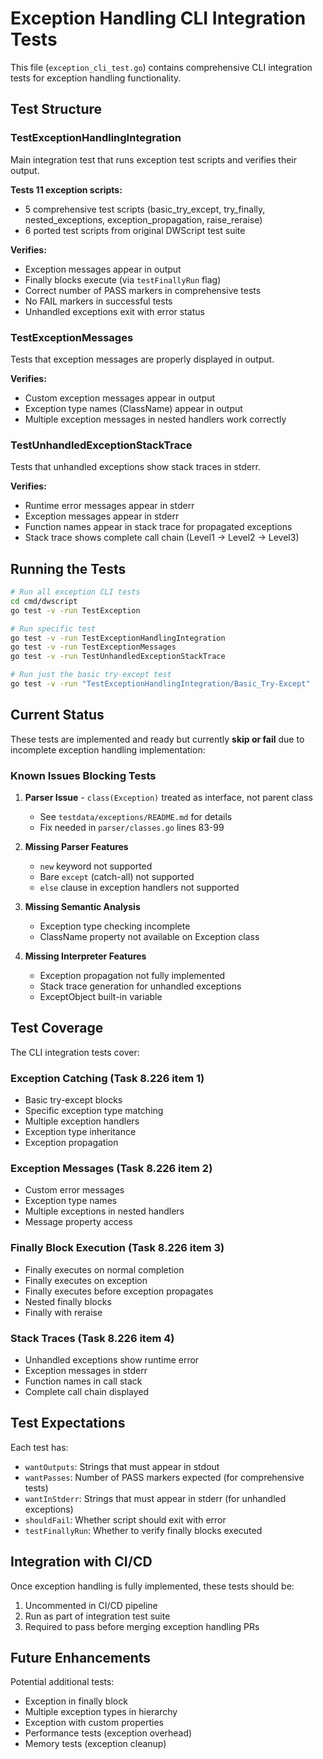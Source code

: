 # Exception Handling CLI Integration Tests

This file (`exception_cli_test.go`) contains comprehensive CLI integration tests for exception handling functionality.

## Test Structure

### TestExceptionHandlingIntegration

Main integration test that runs exception test scripts and verifies their output.

**Tests 11 exception scripts:**
- 5 comprehensive test scripts (basic_try_except, try_finally, nested_exceptions, exception_propagation, raise_reraise)
- 6 ported test scripts from original DWScript test suite

**Verifies:**
- Exception messages appear in output
- Finally blocks execute (via `testFinallyRun` flag)
- Correct number of PASS markers in comprehensive tests
- No FAIL markers in successful tests
- Unhandled exceptions exit with error status

### TestExceptionMessages

Tests that exception messages are properly displayed in output.

**Verifies:**
- Custom exception messages appear in output
- Exception type names (ClassName) appear in output
- Multiple exception messages in nested handlers work correctly

### TestUnhandledExceptionStackTrace

Tests that unhandled exceptions show stack traces in stderr.

**Verifies:**
- Runtime error messages appear in stderr
- Exception messages appear in stderr
- Function names appear in stack trace for propagated exceptions
- Stack trace shows complete call chain (Level1 -> Level2 -> Level3)

## Running the Tests

```bash
# Run all exception CLI tests
cd cmd/dwscript
go test -v -run TestException

# Run specific test
go test -v -run TestExceptionHandlingIntegration
go test -v -run TestExceptionMessages
go test -v -run TestUnhandledExceptionStackTrace

# Run just the basic try-except test
go test -v -run "TestExceptionHandlingIntegration/Basic_Try-Except"
```

## Current Status

These tests are implemented and ready but currently **skip or fail** due to incomplete exception handling implementation:

### Known Issues Blocking Tests

1. **Parser Issue** - `class(Exception)` treated as interface, not parent class
   - See `testdata/exceptions/README.md` for details
   - Fix needed in `parser/classes.go` lines 83-99

2. **Missing Parser Features**
   - `new` keyword not supported
   - Bare `except` (catch-all) not supported
   - `else` clause in exception handlers not supported

3. **Missing Semantic Analysis**
   - Exception type checking incomplete
   - ClassName property not available on Exception class

4. **Missing Interpreter Features**
   - Exception propagation not fully implemented
   - Stack trace generation for unhandled exceptions
   - ExceptObject built-in variable

## Test Coverage

The CLI integration tests cover:

### Exception Catching (Task 8.226 item 1)
- Basic try-except blocks
- Specific exception type matching
- Multiple exception handlers
- Exception type inheritance
- Exception propagation

### Exception Messages (Task 8.226 item 2)
- Custom error messages
- Exception type names
- Multiple exceptions in nested handlers
- Message property access

### Finally Block Execution (Task 8.226 item 3)
- Finally executes on normal completion
- Finally executes on exception
- Finally executes before exception propagates
- Nested finally blocks
- Finally with reraise

### Stack Traces (Task 8.226 item 4)
- Unhandled exceptions show runtime error
- Exception messages in stderr
- Function names in call stack
- Complete call chain displayed

## Test Expectations

Each test has:
- `wantOutputs`: Strings that must appear in stdout
- `wantPasses`: Number of PASS markers expected (for comprehensive tests)
- `wantInStderr`: Strings that must appear in stderr (for unhandled exceptions)
- `shouldFail`: Whether script should exit with error
- `testFinallyRun`: Whether to verify finally blocks executed

## Integration with CI/CD

Once exception handling is fully implemented, these tests should be:
1. Uncommented in CI/CD pipeline
2. Run as part of integration test suite
3. Required to pass before merging exception handling PRs

## Future Enhancements

Potential additional tests:
- Exception in finally block
- Multiple exception types in hierarchy
- Exception with custom properties
- Performance tests (exception overhead)
- Memory tests (exception cleanup)

